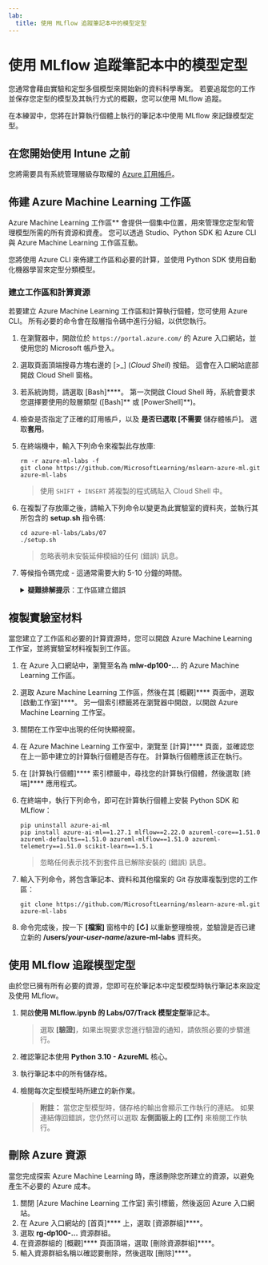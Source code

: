 ```yaml
---
lab:
  title: 使用 MLflow 追蹤筆記本中的模型定型
---
```


# 使用 MLflow 追蹤筆記本中的模型定型

您通常會藉由實驗和定型多個模型來開始新的資料科學專案。 若要追蹤您的工作並保存您定型的模型及其執行方式的概觀，您可以使用 MLflow 追蹤。

在本練習中，您將在計算執行個體上執行的筆記本中使用 MLflow 來記錄模型定型。

## 在您開始使用 Intune 之前

您將需要具有系統管理層級存取權的 [Azure 訂用帳戶](https://azure.microsoft.com/free)。

## 佈建 Azure Machine Learning 工作區

Azure Machine Learning 工作區** 會提供一個集中位置，用來管理您定型和管理模型所需的所有資源和資產。 您可以透過 Studio、Python SDK 和 Azure CLI 與 Azure Machine Learning 工作區互動。

您將使用 Azure CLI 來佈建工作區和必要的計算，並使用 Python SDK 使用自動化機器學習來定型分類模型。

### 建立工作區和計算資源

若要建立 Azure Machine Learning 工作區和計算執行個體，您可使用 Azure CLI。 所有必要的命令會在殼層指令碼中進行分組，以供您執行。
1. 在瀏覽器中，開啟位於 `https://portal.azure.com/` 的 Azure 入口網站，並使用您的 Microsoft 帳戶登入。
1. 選取頁面頂端搜尋方塊右邊的 \[>_] (*Cloud Shell*) 按鈕。 這會在入口網站底部開啟 Cloud Shell 窗格。
1. 若系統詢問，請選取 [Bash]****。 第一次開啟 Cloud Shell 時，系統會要求您選擇要使用的殼層類型 ([Bash]** 或 [PowerShell]**)。
1. 檢查是否指定了正確的訂用帳戶，以及 **是否已選取 [不需要** 儲存體帳戶]。 選取**套用**。
1. 在終端機中，輸入下列命令來複製此存放庫:

    ```azurecli
    rm -r azure-ml-labs -f
    git clone https://github.com/MicrosoftLearning/mslearn-azure-ml.git azure-ml-labs
    ```

    > 使用 `SHIFT + INSERT` 將複製的程式碼貼入 Cloud Shell 中。 

1. 在複製了存放庫之後，請輸入下列命令以變更為此實驗室的資料夾，並執行其所包含的 **setup.sh** 指令碼:

    ```azurecli
    cd azure-ml-labs/Labs/07
    ./setup.sh
    ```

    > 忽略表明未安裝延伸模組的任何 (錯誤) 訊息。

1. 等候指令碼完成 - 這通常需要大約 5-10 分鐘的時間。

    <details>
    <summary><b>疑難排解提示</b>：工作區建立錯誤</summary><br>
    <p>如果您在透過CLI執行安裝指令碼時收到錯誤，則需要手動佈建資源：</p>
    <ol>
        <li>在 Azure 入口網站首頁中，選取 [<b>+建立資源</b>]。</li>
        <li>搜尋機器學習<i>，</i>然後選取 <b>[Azure 機器學習]。</b> 選取 <b>建立</b>。</li>
        <li>使用下列設定建立新的 Azure Machine Learning 資源： <ul>
                <li><b>訂用帳戶</b>：您的 Azure 訂用帳戶<i></i></li>
                <li><b>資源群組</b>：rg-dp100-labs</li>
                <li><b>工作區名稱</b>：mlw-dp100-labs</li>
                <li><b>區域</b>：<i>選取最接近您所在位置的地理區域</i></li>
                <li><b>儲存體帳戶</b>：記下將為您的工作區建立的預設新儲存體帳戶<i></i></li>
                <li><b>金鑰保存庫</b>：記下將為您的工作區建立的預設新金鑰保存庫<i></i></li>
                <li><b>Application Insights</b>：記下將為您的工作區建立的預設新 Application Insights 資源<i></i></li>
                <li><b>容器登錄</b>：無 (在您第一次將模型部署到容器時，系統將會自動建立一個<i></i>)</li>
            </ul>
        <li>選取 [ <b>檢閱 + 建立</b> ]，然後等候建立工作區及其相關聯的資源 - 這通常需要大約 5 分鐘的時間。</li>
        <li>選取 [移至資源<b>]，</b>然後在其概<b>觀</b>頁面中選取 <b>[啟動工作室</b>]。 另一個索引標籤將在瀏覽器中開啟，以開啟 Azure Machine Learning 工作室。</li>
        <li>關閉在工作室中出現的任何快顯視窗。</li>
        <li>在 Azure Machine Learning 工作室中，流覽至 [計算] <b></b> 頁面，然後選取 <b>+ [計算執行個體<b>] </b>索引標籤下的 [新增</b>]。</li>
        <li>為運算執行處理提供唯一的名稱，然後選取 <b>Standard_DS11_v2</b> 作為虛擬機器大小。</li>
        <li>選取 [檢閱 + 建立]<b></b>，然後選取 [建立]<b></b>。</li>
        <li>接下來，選取 [計算叢集] <b>索引標籤，然後選取 [<b>+新增</b></b>]。</li>
        <li>選擇與您建立工作區的區域相同的區域，然後選取 Standard_DS11_v2<b> 作為</b>虛擬機器大小。 選取<b>下一個</b></li>
        <li>為叢集提供唯一的名稱，然後選取 [<b>建立]。</b></li>
    </ol>
    </details>

## 複製實驗室材料

當您建立了工作區和必要的計算資源時，您可以開啟 Azure Machine Learning 工作室，並將實驗室材料複製到工作區。

1. 在 Azure 入口網站中，瀏覽至名為 **mlw-dp100-...** 的 Azure Machine Learning 工作區。
1. 選取 Azure Machine Learning 工作區，然後在其 [概觀]**** 頁面中，選取 [啟動工作室]****。 另一個索引標籤將在瀏覽器中開啟，以開啟 Azure Machine Learning 工作室。
1. 關閉在工作室中出現的任何快顯視窗。
1. 在 Azure Machine Learning 工作室中，瀏覽至 [計算]**** 頁面，並確認您在上一節中建立的計算執行個體是否存在。 計算執行個體應該正在執行。
1. 在 [計算執行個體]**** 索引標籤中，尋找您的計算執行個體，然後選取 [終端]**** 應用程式。
1. 在終端中，執行下列命令，即可在計算執行個體上安裝 Python SDK 和 MLflow：

    ```
    pip uninstall azure-ai-ml
    pip install azure-ai-ml==1.27.1 mlflow==2.22.0 azureml-core==1.51.0 azureml-defaults==1.51.0 azureml-mlflow==1.51.0 azureml-telemetry==1.51.0 scikit-learn==1.5.1
    ```

    > 忽略任何表示找不到套件且已解除安裝的 (錯誤) 訊息。

1. 輸入下列命令，將包含筆記本、資料和其他檔案的 Git 存放庫複製到您的工作區：

    ```
    git clone https://github.com/MicrosoftLearning/mslearn-azure-ml.git azure-ml-labs
    ```

1. 命令完成後，按一下 **[檔案]** 窗格中的 **[&#8635;]** 以重新整理檢視，並驗證是否已建立新的 **/users/*your-user-name*/azure-ml-labs** 資料夾。

## 使用 MLflow 追蹤模型定型

由於您已擁有所有必要的資源，您即可在於筆記本中定型模型時執行筆記本來設定及使用 MLflow。

1. 開啟**使用 MLflow.ipynb 的 Labs/07/Track 模型定型**筆記本。

    > 選取 **[驗證]**，如果出現要求您進行驗證的通知，請依照必要的步驟進行。

1. 確認筆記本使用 **Python 3.10 - AzureML** 核心。
1. 執行筆記本中的所有儲存格。
1. 檢閱每次定型模型時所建立的新作業。

    > **附註：** 當您定型模型時，儲存格的輸出會顯示工作執行的連結。 如果連結傳回錯誤，您仍然可以選取 **左側面板上的 [工作]** 來檢閱工作執行。
    
## 刪除 Azure 資源

當您完成探索 Azure Machine Learning 時，應該刪除您所建立的資源，以避免產生不必要的 Azure 成本。

1. 關閉 [Azure Machine Learning 工作室] 索引標籤，然後返回 Azure 入口網站。
1. 在 Azure 入口網站的 [首頁]**** 上，選取 [資源群組]****。
1. 選取 **rg-dp100-...** 資源群組。
1. 在資源群組的 [概觀]**** 頁面頂端，選取 [刪除資源群組]****。
1. 輸入資源群組名稱以確認要刪除，然後選取 [刪除]****。
